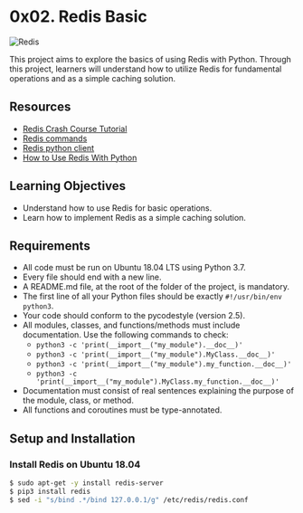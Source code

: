 # 0x02. Redis Basic

![Redis](https://s3.amazonaws.com/alx-intranet.hbtn.io/uploads/medias/2020/1/40eab4627f1bea7dfe5e.png?X-Amz-Algorithm=AWS4-HMAC-SHA256&X-Amz-Credential=AKIARDDGGGOUSBVO6H7D%2F20240515%2Fus-east-1%2Fs3%2Faws4_request&X-Amz-Date=20240515T113417Z&X-Amz-Expires=86400&X-Amz-SignedHeaders=host&X-Amz-Signature=8a3870d148da88392dfc0af2d17b2ef5a7681c11654344f790e3050eb98bc595)

This project aims to explore the basics of using Redis with Python. Through this project, learners will understand how to utilize Redis for fundamental operations and as a simple caching solution.

## Resources

- [Redis Crash Course Tutorial](https://www.youtube.com/watch?v=Hbt56gFj998)
- [Redis commands](https://redis.io/docs/latest/commands/)
- [Redis python client](https://redis-py.readthedocs.io/en/stable/)
- [How to Use Redis With Python](https://realpython.com/python-redis/)

## Learning Objectives

- Understand how to use Redis for basic operations.
- Learn how to implement Redis as a simple caching solution.

## Requirements

- All code must be run on Ubuntu 18.04 LTS using Python 3.7.
- Every file should end with a new line.
- A README.md file, at the root of the folder of the project, is mandatory.
- The first line of all your Python files should be exactly `#!/usr/bin/env python3`.
- Your code should conform to the pycodestyle (version 2.5).
- All modules, classes, and functions/methods must include documentation. Use the following commands to check:
  - `python3 -c 'print(__import__("my_module").__doc__)'`
  - `python3 -c 'print(__import__("my_module").MyClass.__doc__)'`
  - `python3 -c 'print(__import__("my_module").my_function.__doc__)'`
  - `python3 -c 'print(__import__("my_module").MyClass.my_function.__doc__)'`
- Documentation must consist of real sentences explaining the purpose of the module, class, or method.
- All functions and coroutines must be type-annotated.

## Setup and Installation

### Install Redis on Ubuntu 18.04

```bash
$ sudo apt-get -y install redis-server
$ pip3 install redis
$ sed -i "s/bind .*/bind 127.0.0.1/g" /etc/redis/redis.conf

